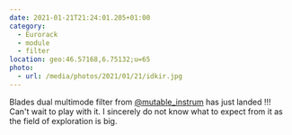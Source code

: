 ```yaml
---
date: 2021-01-21T21:24:01.205+01:00
category:
  - Eurorack
  - module
  - filter
location: geo:46.57168,6.75132;u=65
photo:
  - url: /media/photos/2021/01/21/idkir.jpg
---
```

Blades dual multimode filter from [@mutable_instrum](https://twitter.com/mutable_instrum) has just landed !!!
Can't wait to play with it. I sincerely do not know what to expect from it as the field of exploration is big.
